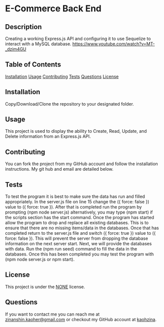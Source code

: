 # E-Commerce Back End 
 
## Description
Creating a working Express.js API and configuring it to use Sequelize to interact with a MySQL database. 
https://www.youtube.com/watch?v=MT-_dzim4GU

## Table of Contents
[Installation](#installation)
[Usage](#usage)
[Contributing](#contributing)
[Tests](#tests)
[Questions](#questions)
[License](#license)   

## Installation
Copy/Download/Clone the repository to your designated folder. 

## Usage
This project is used to display the ability to Create, Read, Update, and Delete information from an Express.js API. 

## Contributing
You can fork the project from my GitHub account and follow the installation instructions. My git hub and email are detailed below.

## Tests
To test the program it is best to make sure the data has run and filled appropriately. In the server.js file on line 15 change the ({ force: false }) value to ({ force: true }). After that is completed run the program by prompting (npm node server.js) alternatively, you may type (npm start) if the scripts section has the start command. Once the program has started allow the program to drop and replace all existing databases. This is to ensure that there are no missing items/data in the databases. Once that has completed return to the server.js file and switch ({ force: true }) value to ({ force: false }). This will prevent the server from dropping the database information on the next server start. Next, we will provide the databases with data. Run the (npm run seed) command to fill the data in the databases. Once this has been completed you may test the program with (npm node server.js or npm start). 

## License
This project is under the [NONE](https://opensource.org/licenses/NONE) license.

## Questions
If you want to contact me you can reach me at zinanshin.kaoher@gmail.com or checkout my GitHub account at [kaohzina](https://github.com/kaohzina).
